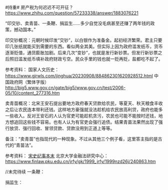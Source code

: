 #持重# 房产税为何迟迟不可开征？ https://www.zhihu.com/question/57233338/answer/1883076221

“印交钞、卖青苗、一条鞭、捐监生……多少自觉没毛病甚至还赚了两年钱的政策，撼动国本。”

印交钞概况：元朝时候印发“交钞”，以白银作为准备金。起初经济繁荣。君主只要印几张纸就能买到需要的东西。看似两全其美。但实际上因为政府滥发纸币，货币逐渐贬值，通货膨胀加剧。后来几次“变钞”，也就是发行新钞票。但发行新钞票之后照旧滥发纸币填补政府财政亏空。民众手里的钱也就一贬再贬，盐都吃不起了。

参考资料：
国家人文历史：
https://www.gjrwls.com/jinghua/20230908/884862301620928512.html
中国政府网（繁体字版）
http://big5.www.gov.cn/gate/big5/www.gov.cn/test/2006-05/10/content_277316.htm

卖青苗概况：北宋王安石提出要地方政府春天贷款给农民，等夏天、秋天粮食丰收之后让农民连本带利还钱。这样地方豪强就没法趁机给农民放高利贷，政府也能多一些收入。反对王安石的人认为官吏可能趁机贪污，农民也可能不能按时还钱，地方想追回这些钱不容易。也有人认为有官吏会强行追债。结果青苗法果然出现了强行放贷、强行回收、冒领贷款、贷款没用到正道上等等。

备注：“卖青苗”也指现代的一种现象。不过从其他三个例子看，这里答主指的是古代的“青苗法”。

参考资料：
[宋史纪事本末](https://ctext.org/wiki.pl?if=gb&res=568958&remap=gb)
北京大学金融法研究中心：
https://www.finlaw.pku.edu.cn/jrfy/gk/1999_jrfy/1999nzd26j/240863.htm


//未完待续
一条鞭：


捐监生：
